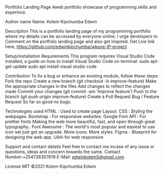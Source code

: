 Portfolio Landing Page
Aweb portfolio showcase of programming skills and experince.

Author name
Name: Kolem Kipchumba Edwin

Description
This is a portfolio landing page of my programming portfolio where my details can be accessed by everyone online. I urge developers to Comment on the portfolio landing page and also get inspired.
Get Live link here,
https://github.com/edwinkipchumba/wkone-IP-project

Setup/installation Requirements
This program requires Visual Studio Code installed, a guide on how to install Visual Studio Code on terminal:
sudo apt-get update
sudo apt install visual studio code

Contribution
To fix a bug or enhance an existing module, follow these steps:
Fork the repo
Create a new branch (git checkout -b improve-feature)
Make the appropriate changes in the files
Add changes to reflect the changes made
Commit your changes (git commit -am 'Improve feature')
Push to the branch (git push origin improve-feature)
Create a Pull Request
Bug / Feature Request
So far so good no bugs.

Technologies used
HTML : Used to create page Layout.
CSS : Styling the webpages.
Bootstrap : For responsive websites.
Google Font API : For prettier fonts Making the web more beautiful, fast, and open through great typography..
Font Awesome : The world's most popular and easiest to use icon set just got an upgrade. More icons. More styles.
Figma - Blueprint for designing the web app.
Uikit-for web responsive

Support and contact details
 Feel free to contact me incase of any issue or questions, ideas and concern towards the same.
 Contact Number:+254728357619
 E-Mail: edwinkolem5@gmail.com.

License
MIT ©2021 Kolem Kipchumba Edwin
